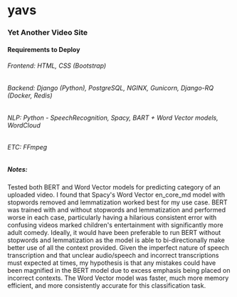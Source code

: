 # yavs

### Yet Another Video Site

#### Requirements to Deploy
###### Frontend: HTML, CSS (Bootstrap)
###### Backend: Django (Python), PostgreSQL, NGINX, Gunicorn, Django-RQ (Docker, Redis)
###### NLP: Python - SpeechRecognition, Spacy, BART + Word Vector models, WordCloud
###### ETC: FFmpeg

##### Notes:
Tested both BERT and Word Vector models for predicting category of an uploaded video. I found that Spacy's Word Vector en_core_md model with stopwords removed and lemmatization worked best for my use case. BERT was trained with and without stopwords and lemmatization and performed worse in each case, particularly having a hilarious consistent error with confusing videos marked children's entertainment with significantly more adult comedy. Ideally, it would have been preferable to run BERT without stopwords and lemmatization as the model is able to bi-directionally make better use of all the context provided. Given the imperfect nature of speech transcription and that unclear audio/speech and incorrect transcriptions must expected at times, my hypothesis is that any mistakes could have been magnified in the BERT model due to excess emphasis being placed on incorrect contexts. The Word Vector model was faster, much more memory efficient, and more consistently accurate for this classification task.
